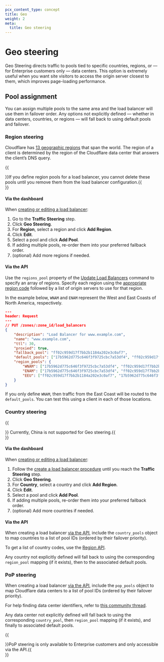 ```yaml
---
pcx_content_type: concept
title: Geo
weight: 2
meta:
  title: Geo steering
---
```


# Geo steering

Geo Steering directs traffic to pools tied to specific countries, regions, or — for Enterprise customers only — data centers. This option is extremely useful when you want site visitors to access the origin server closest to them, which improves page-loading performance.

## Pool assignment

You can assign multiple pools to the same area and the load balancer will use them in failover order. Any options not explicitly defined — whether in data centers, countries, or regions — will fall back to using default pools and failover.

### Region steering

Cloudflare has [13 geographic regions](/load-balancing/reference/region-mapping-api/#list-of-load-balancer-regions) that span the world. The region of a client is determined by the region of the Cloudflare data center that answers the client’s DNS query.

{{<Aside type="note">}}If you define region pools for a load balancer, you cannot delete these pools until you remove them from the load balancer configuration.{{</Aside>}}

#### Via the dashboard

When [creating or editing a load balancer](/load-balancing/how-to/create-load-balancer/):

1. Go to the **Traffic Steering** step.
2. Click **Geo Steering**.
3. For **Region**, select a region and click **Add Region**.
4. Click **Edit**.
5. Select a pool and click **Add Pool**.
6. If adding multiple pools, re-order them into your preferred failback order.
7. (optional) Add more regions if needed.

#### Via the API

Use the `regions_pool` property of the [Update Load Balancers](https://api.cloudflare.com/#load-balancers-update-load-balancer) command to specify an array of regions. Specify each region using the [appropriate region code](/load-balancing/reference/region-mapping-api/#list-of-load-balancer-regions) followed by a list of origin servers to use for that region.

In the example below, `WNAM` and `ENAM` represent the West and East Coasts of North America, respectively.

```json
---
header: Request
---
// PUT /zones/:zone_id/load_balancers
{
	"description": "Load Balancer for www.example.com",
	"name": "www.example.com",
	"ttl": 30,
	"proxied": true,
	"fallback_pool": "ff02c959d17f7bb2b1184a202e3c0af7",
	"default_pools": ["17b5962d775c646f3f9725cbc7a53df4", "ff02c959d17f7bb2b1184a202e3c0af7"],
	"region_pools": {
		"WNAM": ["17b5962d775c646f3f9725cbc7a53df4", "ff02c959d17f7bb2b1184a202e3c0af7"],
		"ENAM": ["17b5962d775c646f3f9725cbc7a53df4", "ff02c959d17f7bb2b1184a202e3c0af7"],
		"EEU": ["ff02c959d17f7bb2b1184a202e3c0af7", "17b5962d775c646f3f9725cbc7a53df4"]
	}
}
```

If you only define `WNAM`, then traffic from the East Coast will be routed to the `default_pools`. You can test this using a client in each of those locations.

### Country steering

{{<Aside type="note">}}
Currently, China is not supported for Geo steering.{{</Aside>}}

#### Via the dashboard

When [creating or editing a load balancer](/load-balancing/how-to/create-load-balancer/):

1. Follow the [create a load balancer procedure](/load-balancing/how-to/create-load-balancer/#via-the-dashboard) until you reach the **Traffic Steering** step.
2. Click **Geo Steering**.
3. For **Country**, select a country and click **Add Region**.
4. Click **Edit**.
5. Select a pool and click **Add Pool**.
6. If adding multiple pools, re-order them into your preferred failback order.
7. (optional) Add more countries if needed.

#### Via the API

When creating a load balancer [via the API](https://api.cloudflare.com/#load-balancers-create-load-balancer), include the `country_pools` object to map countries to a list of pool IDs (ordered by their failover priority).

To get a list of country codes, use the [Region API](/load-balancing/reference/region-mapping-api/).

Any country not explicitly defined will fall back to using the corresponding `region_pool` mapping (if it exists), then to the associated default pools.

### PoP steering

When creating a load balancer [via the API](https://api.cloudflare.com/#load-balancers-create-load-balancer), include the `pop_pools` object to map Cloudflare data centers to a list of pool IDs (ordered by their failover priority).

For help finding data center identifiers, refer to [this community thread](https://community.cloudflare.com/t/is-there-a-way-to-retrieve-cloudflare-pops-list-and-locations-programmatically/234643).

Any data center not explicitly defined will fall back to using the corresponding `country_pool`, then `region_pool` mapping (if it exists), and finally to associated default pools.

{{<Aside type="note">}}PoP steering is only available to Enterprise customers and only accessible via the API.{{</Aside>}}
